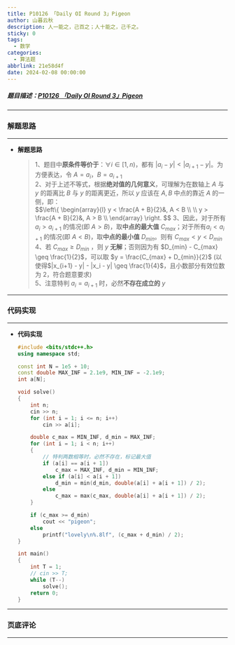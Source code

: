 ```yaml
---
title: P10126 「Daily OI Round 3」Pigeon
author: 山暮云秋
description: 人一能之，己百之；人十能之，己千之。
sticky: 0
tags:
  - 数学
categories:
  - 算法题
abbrlink: 21e58d4f
date: 2024-02-08 00:00:00
---
```


##### 题目描述：[P10126 「Daily OI Round 3」Pigeon](https://www.luogu.com.cn/problem/P10126)

---

### **解题思路**

---

- **解题思路**

  > 1、题目中**原条件等价于**：$\forall i \in [1, n)$，都有 $|a_i - y| \lt |a_{i+1} - y|$。为方便表达，令 $A = a_{i}$，$B = a_{i+1}$  
  > 2、对于上述不等式，根据**绝对值的几何意义**，可理解为在数轴上 $A$ 与 $y$ 的距离比 $B$ 与 $y$ 的距离更近，所以 $y$ 应该在 $A,B$ 中点的靠近 $A$ 的一侧，即：  
  > $$\\left\\{ \begin{array}{l} y < \frac{A + B}{2}&, A < B \\\\ \\\\ y > \frac{A + B}{2}&, A > B \\\\ \end{array} \\right. $$
  > 3、因此，对于所有 $a_{i} > a_{i+1}$ 的情况(即 $A > B$)，取**中点的最大值** $C_{max}$；对于所有$a_{i} < a_{i+1}$ 的情况(即 $A < B$)，取**中点的最小值** $D_{min}$。则有 $C_{max} < y < D_{min}$  
  > 4、若 $C_{max} \geq D_{min}$ ，则 $y$ **无解**；否则因为有 $D_{min} - C_{max} \geq \frac{1}{2}$，可以取 $y = \frac{C_{max} + D_{min}}{2}$ (以使得$|x_{i+1} - y| - |x_i - y| \geq \frac{1}{4}$，且小数部分有效位数为 $2$，符合题意要求)  
  > 5、注意特判 $a_i = a_{i+1}$ 时，必然**不存在成立的** $y$

---

### **代码实现**

---

- **代码实现**

  ```cpp
  #include <bits/stdc++.h>
  using namespace std;

  const int N = 1e5 + 10;
  const double MAX_INF = 2.1e9, MIN_INF = -2.1e9;
  int a[N];

  void solve()
  {
      int n;
      cin >> n;
      for (int i = 1; i <= n; i++)
          cin >> a[i];

      double c_max = MIN_INF, d_min = MAX_INF;
      for (int i = 1; i < n; i++)
      {
          // 特判两数相等时，必然不存在，标记最大值
          if (a[i] == a[i + 1])
              c_max = MAX_INF, d_min = MIN_INF;
          else if (a[i] < a[i + 1])
              d_min = min(d_min, double(a[i] + a[i + 1]) / 2);
          else
              c_max = max(c_max, double(a[i] + a[i + 1]) / 2);
      }

      if (c_max >= d_min)
          cout << "pigeon";
      else
          printf("lovely\n%.8lf", (c_max + d_min) / 2);
  }

  int main()
  {
      int T = 1;
      // cin >> T;
      while (T--)
          solve();
      return 0;
  }
  ```

---

### **页底评论**

---
